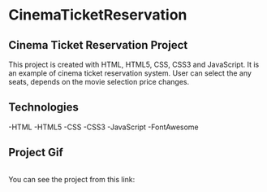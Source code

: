# CinemaTicketReservation


<h2>Cinema Ticket Reservation Project</h2>

This project is created with HTML, HTML5, CSS, CSS3 and JavaScript. It is an example of cinema ticket reservation system. User can select the any seats, depends on the movie selection price changes. 

<h2>Technologies</h2>

-HTML -HTML5 -CSS -CSS3 -JavaScript -FontAwesome

<h2>Project Gif</h2>

![]()

You can see the project from this link: 

